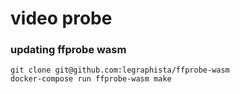 # video probe

### updating ffprobe wasm

```shell
git clone git@github.com:legraphista/ffprobe-wasm
docker-compose run ffprobe-wasm make
```
